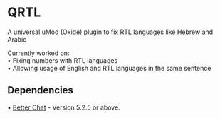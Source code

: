 # QRTL
A universal uMod (Oxide) plugin to fix RTL languages like Hebrew and Arabic

Currently worked on:                                                                    
• Fixing numbers with RTL languages                                                 
• Allowing usage of English and RTL languages in the same sentence                                                     

## Dependencies
• [Better Chat][betterchat] - Version 5.2.5 or above.

[betterchat]: https://umod.org/plugins/better-chat